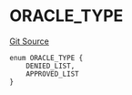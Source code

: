 # ORACLE_TYPE
[Git Source](https://github.com/thrackle-io/tron/blob/fd00dd3f701afe5991226ded04be9da490ad380d/src/protocol/economic/ruleProcessor/RuleCodeData.sol)


```solidity
enum ORACLE_TYPE {
    DENIED_LIST,
    APPROVED_LIST
}
```

